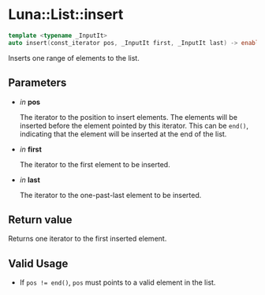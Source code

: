 # Luna::List::insert

```c++
template <typename _InputIt>
auto insert(const_iterator pos, _InputIt first, _InputIt last) -> enable_if_t<!is_integral_v< _InputIt >, List< _Ty, _Alloc >::iterator >
```

Inserts one range of elements to the list. 



## Parameters
* *in* **pos**

    The iterator to the position to insert elements. The elements will be inserted before the element pointed by this iterator. This can be `end()`, indicating that the element will be inserted at the end of the list. 

* *in* **first**

    The iterator to the first element to be inserted. 

* *in* **last**

    The iterator to the one-past-last element to be inserted. 

## Return value
Returns one iterator to the first inserted element. 

## Valid Usage
* If `pos != end()`, `pos` must points to a valid element in the list. 

